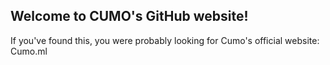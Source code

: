 ## Welcome to CUMO's GitHub website!
If you've found this, you were probably looking for Cumo's official website:  Cumo.ml
